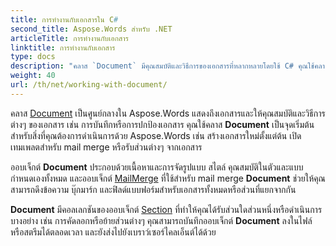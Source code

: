 ```yaml
---
title: การทำงานกับเอกสารใน C#
second_title: Aspose.Words สำหรับ .NET
articleTitle: การทำงานกับเอกสาร
linktitle: การทำงานกับเอกสาร
type: docs
description: "คลาส `Document` มีคุณสมบัติและวิธีการของเอกสารที่หลากหลายโดยใช้ C# คุณใช้คลาส `Document` เป็นจุดเริ่มต้นสำหรับสิ่งที่คุณต้องการดำเนินการด้วย Aspose.Words สำหรับ .NET ออบเจ็กต์ `Document` สามารถบันทึกลงในไฟล์หรือสตรีมและส่งไปยังเบราว์เซอร์ได้ด้วย"
weight: 40
url: /th/net/working-with-document/
---
```


คลาส [Document](https://reference.aspose.com/words/net/aspose.words/document/) เป็นศูนย์กลางใน Aspose.Words แสดงถึงเอกสารและให้คุณสมบัติและวิธีการต่างๆ ของเอกสาร เช่น การบันทึกหรือการปกป้องเอกสาร คุณใช้คลาส **Document** เป็นจุดเริ่มต้นสำหรับสิ่งที่คุณต้องการดำเนินการด้วย Aspose.Words เช่น สร้างเอกสารใหม่ตั้งแต่ต้น เปิดเทมเพลตสำหรับ mail merge หรือรับส่วนต่างๆ จากเอกสาร

ออบเจ็กต์ **Document** ประกอบด้วยเนื้อหาและการจัดรูปแบบ สไตล์ คุณสมบัติในตัวและแบบกำหนดเองทั้งหมด และออบเจ็กต์ [MailMerge](https://reference.aspose.com/words/net/aspose.words.mailmerging/mailmerge/) ที่ใช้สำหรับ mail merge **Document** ช่วยให้คุณสามารถดึงข้อความ บุ๊กมาร์ก และฟิลด์แบบฟอร์มสำหรับเอกสารทั้งหมดหรือส่วนที่แยกจากกัน

**Document** มีคอลเลกชันของออบเจ็กต์ [Section](https://reference.aspose.com/words/net/aspose.words/section/) ที่ทำให้คุณได้รับส่วนใดส่วนหนึ่งหรือดำเนินการบางอย่าง เช่น การคัดลอกหรือย้ายส่วนต่างๆ คุณสามารถบันทึกออบเจ็กต์ **Document** ลงในไฟล์หรือสตรีมได้ตลอดเวลา และยังส่งไปยังเบราว์เซอร์ไคลเอ็นต์ได้ด้วย

